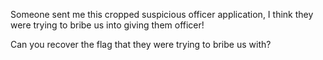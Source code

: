 Someone sent me this cropped suspicious officer application, I think they were trying to bribe us into giving them officer!

Can you recover the flag that they were trying to bribe us with?